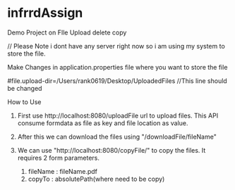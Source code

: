 # infrrdAssign
Demo Project on FIle Upload delete copy

// Please Note i dont have any server right now so i am using my system to store the file.

Make Changes in application.properties file where you want to store the file

#file.upload-dir=/Users/rank0619/Desktop/UploadedFiles           //This line should be changed 

How to Use
1. First use http://localhost:8080/uploadFile url to upload files.
   This API consume formdata as file as key and file location as value.
   
2.  After this we can download the files using "/downloadFile/fileName"
3.  We can use "http://localhost:8080/copyFile/" to copy the files.
    It requires 2 form parameters.
    1. fileName : fileName.pdf
    2. copyTo   : absolutePath(where need to be copy)
